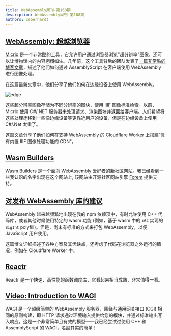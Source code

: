 ```yaml
---
title: WebAssembly周刊-第168期
description: WebAssembly周刊-第168期
authors: ceberhardt
---
```


## [WebAssembly: 超越浏览器](https://engineering.q42.nl/webassembly-beyond-the-browser/)

[Micrio](https://micr.io/) 是一个非常酷的工具，它允许用户通过浏览器浏览"超分辨率"图像，还可以让博物馆内的内容栩栩如生。几年前，这个工具背后的团队发表了[一篇非常酷的博客文章](https://engineering.q42.nl/webassembly/)，描述了他们如何通过 AssemblyScript 在客户端使用 WebAssembly 进行图像处理。

在这篇最新文章中，他们分享了他们如何在边缘设备上使用 WebAssembly。

![edge](https://wasmweekly.news/img/168.jpeg)

这些超分辨率图像存储为不同分辨率的图块，使用 IIIF 图像标准检索。以前，Micrio 使用 C#/.NET 服务器来处理请求、渲染图块并返回给客户端。人们希望将这些处理迁移到一些像边缘设备等更靠近用户的设备，但是在边缘设备上使用 C#/.Net 太重了。

这篇文章分享了他们如何在支持 WebAssembly 的 Cloudflare Worker 上搭建"具有内置 IIIF 图像处理功能的 CDN"。

## [Wasm Builders](https://www.wasm.builders/)

Wasm Builders 是一个面向 WebAssembly 爱好者的新社区网站。我已经看到一些我认识的名字出现在这个网站上, 该网站由开源社区网站引擎 [Forem](https://github.com/forem/forem) 提供支持。


## [对发布 WebAssembly 库的建议](https://nickb.dev/blog/recommendations-when-publishing-a-wasm-library)

WebAssembly 越来越频繁地出现在我的 npm 依赖项中，有时允许使用 C++ 代码库，或者其他时候使用特定的 wasm 功能 (例如，基于 wasm 中的 `i64` 实现的 `BigInt` polyfill)。但是，尚未有标准的方式来打包 WebAssembly，以便 JavaScript 用户使用。

这篇博文详细描述了各种方案及其优缺点，还考虑了代码在浏览器之外运行的情况，例如在 Cloudflare Worker 中。

## [Reactr](https://github.com/suborbital/reactr)

Reactr 是一个快速、高性能的函数调度库，它看起来相当成熟，非常值得一看。

## [Video: Introduction to WAGI](https://t.co/Tey0AgFkfs)

WAGI 是一个超级简单的 WebAssembly 服务器，围绕与通用网关接口 (CGI) 相同的原则构建，即 HTTP 请求通过环境输入提供给您的模块，并通过标准输出写入响应。这是一个非常简单且有效的模型——我已经尝试过使用 C++ 和 AssemblyScript 的 WAGI，名副其实的简单！